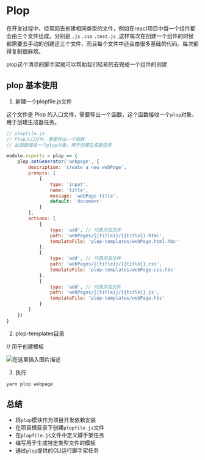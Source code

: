 # Plop

在开发过程中，经常回去创建相同类型的文件，例如在react项目中每一个组件都会由三个文件组成，分别是 `.js` `.css` `.test.js` ,这样每次在创建一个组件的时候都需要去手动的创建这三个文件，而且每个文件中还会由很多基础的代码。每次都得复制很麻烦。

plop这个清凉的脚手架就可以帮助我们轻易的去完成一个组件的创建

## plop 基本使用

1. 新建一个plopfile.js文件

这个文件是 Plop 的入口文件，需要导出一个函数，这个函数接收一个`plop`对象，用于创建生成器任务。

```js
// plopfile.js
// Plop入口文件，需要导出一个函数
// 此函数接收一个plop对象，用于创建生成器任务

module.exports = plop => {
    plop.setGenerator('webpage', {
        description: 'create a new webPage',
        prompts: [
            {
                type: 'input',
                name: 'title',
                message: 'webPage title',
                default: 'document'
            }
        ],
        actions: [
            {
                type: 'add', // 代表添加文件
                path: 'webPages/{{title}}/{{title}}.html',
                templateFile: 'plop-templates/webPage.html.hbs'
            },
            {
                type: 'add', // 代表添加文件
                path: 'webPages/{{title}}/{{title}}.css',
                templateFile: 'plop-templates/webPage.css.hbs'
            },
            {
                type: 'add', // 代表添加文件
                path: 'webPages/{{title}}/{{title}}.js',
                templateFile: 'plop-templates/webPage.hbs'
            }
        ]
    })
}
```

2. plop-templates目录

// 用于创建模板

![在这里插入图片描述](https://img-blog.csdnimg.cn/20200607093836396.png)

3. 执行 

```
yarn plop webpage
```

## 总结

- 将`plop`模块作为项目开发依赖安装
- 在项目根目录下创建`plopfile.js`文件
- 在`plopfile.js`文件中定义脚手架任务
- 编写用于生成特定类型文件的模板
- 通过`plop`提供的CLI运行脚手架任务